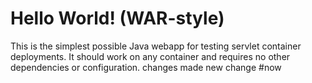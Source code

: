 Hello World! (WAR-style)
===============

This is the simplest possible Java webapp for testing servlet container deployments.  It should work on any container and requires no other dependencies or configuration.
changes made
new change
#now
